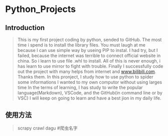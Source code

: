 # Python_Projects

## Introduction

> This is my first project coding by python, sended to GitHub.
> The most time i spend is to install the library files. You must laugh at me because I can use simple way by useing PIP to instal. I had try, but I failed, because the internet was terrible to connect official website in china. So i learn to use file .whl to install. All of this is never enough, i has learn to use mirror to fight with trouble. Finally I successfully code out the project with many helps from internet and www.bilibili.com. Thanks them.
> In this pronject, I study how to use python to spider some informations I wanted to my own computor without using larges time
> In the terms of learning, I has study to write the popular language(Markdown), VSCode, and the GitHub(in command line or by VSC)
> I will keep on going to learn and have a best jion in my daily life.

## 使用方法  

> scrapy crawl dagu #爬虫名字  
